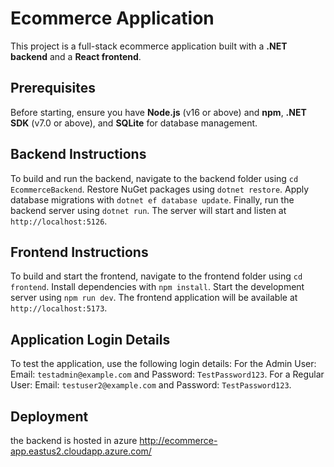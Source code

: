 # Ecommerce Application

This project is a full-stack ecommerce application built with a **.NET backend** and a **React frontend**.

## Prerequisites

Before starting, ensure you have **Node.js** (v16 or above) and **npm**, **.NET SDK** (v7.0 or above), and **SQLite** for database management.

## Backend Instructions

To build and run the backend, navigate to the backend folder using `cd EcommerceBackend`. Restore NuGet packages using `dotnet restore`. Apply database migrations with `dotnet ef database update`. Finally, run the backend server using `dotnet run`. The server will start and listen at `http://localhost:5126`.

## Frontend Instructions

To build and start the frontend, navigate to the frontend folder using `cd frontend`. Install dependencies with `npm install`. Start the development server using `npm run dev`. The frontend application will be available at `http://localhost:5173`.

## Application Login Details

To test the application, use the following login details:
For the Admin User: Email: `testadmin@example.com` and Password: `TestPassword123`.
For a Regular User: Email: `testuser2@example.com` and Password: `TestPassword123`.

## Deployment

the backend is hosted in azure 
http://ecommerce-app.eastus2.cloudapp.azure.com/